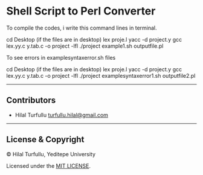 # Shell Script to Perl Converter

To compile the codes, i write this command lines in terminal.

cd Desktop (if the files are in desktop)
lex proje.l
yacc -d project.y
gcc lex.yy.c y.tab.c -o project -lfl
./project example1.sh outputfile.pl

To see errors in examplesyntaxerror.sh files 

cd Desktop (if the files are in desktop)
lex proje.l
yacc -d project.y
gcc lex.yy.c y.tab.c -o project -lfl
./project examplesyntaxerror1.sh outputfile2.pl

---

## Contributors
- Hilal Turfullu <turfullu.hilal@gmail.com>

---

## License & Copyright
© Hilal Turfullu, Yeditepe University

Licensed under the [MIT LICENSE](LICENSE).


